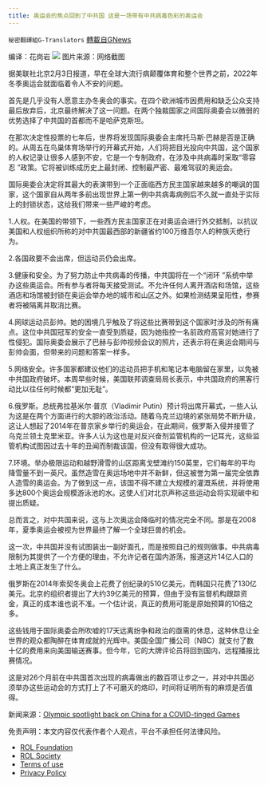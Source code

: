 ```yaml
---
title: 奥运会的焦点回到了中共国 这是一场带有中共病毒色彩的奥运会
---
```

`秘密翻譯組G-Translators` [轉載自GNews](https://gnews.org/zh-hans/1956135/)

编译：花岗岩
![](https://assets.gnews.org/wp-content/uploads/2022/02/2-11.jpg)
图片来源：网络截图

据美联社北京2月3日报道，早在全球大流行病颠覆体育和整个世界之前，2022年冬季奥运会就面临着令人不安的问题。

首先是几乎没有人愿意主办冬奥会的事实。在四个欧洲城市因费用和缺乏公众支持最后放弃后，北京最终解决了这一问题。在两个独裁国家之间国际奥委会以微弱的优势选择了中共国的首都而不是哈萨克斯坦。

在那次决定性投票的七年后，世界将发现国际奥委会主席托马斯·巴赫是否是正确的。从周五在鸟巢体育场举行的开幕式开始，人们将把目光投向中共国，这个国家的人权记录让很多人感到不安，它是一个专制政府，在涉及中共病毒时采取“零容忍 ”政策。它将被训练成历史上最封闭、控制最严密、最难驾驭的奥运会。

国际奥委会决定将其最大的表演带到一个正面临西方民主国家越来越多的嘲讽的国家，这个国家自从两年多前出现世界上第一例中共病毒病例后不久就一直处于实际上的封锁状态，这给我们带来一些严峻的考虑。

1.人权。在美国的带领下，一些西方民主国家正在对奥运会进行外交抵制，以抗议美国和人权组织所称的对中共国最西部的新疆省约100万维吾尔人的种族灭绝行为。

2.各国政要不会出席，但运动员仍会出席。

3.健康和安全。为了努力防止中共病毒的传播，中共国将在一个“闭环 ”系统中举办这些奥运会。所有参与者将每天接受测试。不允许任何人离开酒店和场馆，这些酒店和场馆被封锁在奥运会举办地的城市和山区之外。如果检测结果呈阳性，参赛者将被隔离并取消比赛。

4.网球运动员彭帅。她的困境几乎触及了将这些比赛带到这个国家时涉及的所有痛点。这位中共国冠军的安全一直受到质疑，因为她指控一名前政府高官对她进行了性侵犯。国际奥委会展示了巴赫与彭帅视频会议的照片，还表示将在奥运会期间与彭帅会面，但带来的问题和答案一样多。

5.网络安全。许多国家都建议他们的运动员把手机和笔记本电脑留在家里，以免被中共国政府破坏。本周早些时候，美国联邦调查局局长表示，中共国政府的黑客行动比以往任何时候都“更加无耻”。

6.俄罗斯。总统弗拉基米尔·普京（Vladimir Putin）预计将出席开幕式，一些人认为这是在两个方面进行的大胆的政治活动。随着乌克兰边境的紧张局势不断升级，这让人想起了2014年在普京家乡举行的奥运会，在此期间，俄罗斯入侵并接管了乌克兰领土克里米亚。许多人认为这也是对反兴奋剂监管机构的一记耳光，这些监管机构试图因过去十年的丑闻而制裁该国，但没有取得很大成功。

7.环境。举办极限运动和越野滑雪的山区距离戈壁滩约150英里，它们每年的平均降雪量不到一英尺。虽然造雪在奥运场地中并不新鲜，但这被誉为第一届完全依靠人造雪的奥运会。为了做到这一点，该国不得不建立大规模的灌溉系统，并将使用多达800个奥运会规模游泳池的水。这使人们对北京声称这些运动会将实现碳中和提出质疑。

总而言之，对中共国来说，这与上次奥运会降临时的情况完全不同。那是在2008年，夏季奥运会被视为世界最终了解一个全球巨兽的机会。

这一次，中共国并没有试图装出一副好面孔，而是按照自己的规则做事。中共病毒限制为其提供了一个方便的理由，不允许记者在国内游荡，报道这片14亿人口的土地上真正发生了什么。

俄罗斯在2014年索契冬奥会上花费了创纪录的510亿美元，而韩国只花费了130亿美元。北京的组织者提出了大约39亿美元的预算，但由于没有监督机构跟踪资金，真正的成本谁也说不准。一个估计说，真正的费用可能是原始预算的10倍之多。

这些钱用于国际奥委会所吹嘘的17天远离纷争和政治的亟需的休息，这种休息让全世界的观众都陶醉在体育成就的光辉中。美国全国广播公司（NBC）就支付了数十亿的费用来向美国输送赛事。但今年，它的大牌评论员将回到国内，远程播报比赛情况。

这是对26个月前在中共国首次出现的病毒做出的数百项让步之一，并对中共国必须举办这些运动会的方式打上了不可磨灭的烙印，时间将证明所有的麻烦是否值得。

新闻来源：[Olympic spotlight back on China for a COVID-tinged Games](https://apnews.com/article/winter-olympics-Beijing-china-opening-ceremony-f2335793918e4580952e172b2316d6b0)

 

免责声明：本文内容仅代表作者个人观点，平台不承担任何法律风险。

- [ROL Foundation](https://rolfoundation.org/)
- [ROL Society](https://rolsociety.org/)
- [Terms of use](https://gnews.org/terms-of-use-3/)
- [Privacy Policy](https://gnews.org/privacy-policy/)
